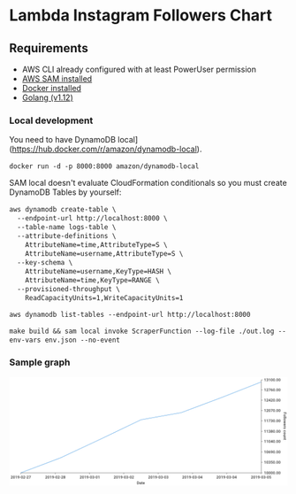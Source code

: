 # Lambda Instagram Followers Chart

## Requirements

* AWS CLI already configured with at least PowerUser permission
* [AWS SAM installed](https://docs.aws.amazon.com/lambda/latest/dg/serverless_app.html)
* [Docker installed](https://www.docker.com/community-edition)
* [Golang (v1.12)](https://golang.org)

### Local development
You need to have DynamoDB local](https://hub.docker.com/r/amazon/dynamodb-local).
```
docker run -d -p 8000:8000 amazon/dynamodb-local
```

SAM local doesn't evaluate CloudFormation conditionals so you must create DynamoDB Tables by yourself:
```
aws dynamodb create-table \
  --endpoint-url http://localhost:8000 \
  --table-name logs-table \
  --attribute-definitions \
    AttributeName=time,AttributeType=S \
    AttributeName=username,AttributeType=S \
  --key-schema \
    AttributeName=username,KeyType=HASH \
    AttributeName=time,KeyType=RANGE \
  --provisioned-throughput \
    ReadCapacityUnits=1,WriteCapacityUnits=1
```

```
aws dynamodb list-tables --endpoint-url http://localhost:8000
```

```
make build && sam local invoke ScraperFunction --log-file ./out.log --env-vars env.json --no-event
```

### Sample graph
![Sample graph](chart.png)